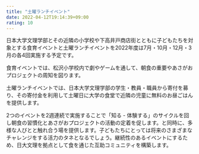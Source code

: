 ```yaml
---
title: "土曜ランチイベント"
date: 2022-04-12T19:14:39+09:00
rating: 10
---
```

日本大学文理学部とその近隣の小学校や下高井戸商店街とともに子どもたちを対象とする食育イベントと土曜ランチイベントを2022年度は7月・10月・12月・3月の各4回実施する予定です。
<!--more-->

食育イベントでは、松沢小学校内で劇やゲームを通して、朝食の重要やあさがおプロジェクトの周知を図ります。

土曜ランチイベントでは、日本大学文理学部の学生・教員・職員から寄付を募り、その寄付金を利用して土曜日に大学の食堂で近隣の児童に無料のお昼ごはんを提供します。

2つのイベントを2週連続で実施することで「知る - 体験する」のサイクルを回し朝食の習慣化とあさがおプロジェクトの活動の定着を促します。と同時に、多様な人びとと触れ合う場を提供します。子どもたちにとっては将来のさまざまなチャレンジをする活力のタネとなるでしょう。継続性のあるイベントにするため、日大文理を拠点として食を通じた互助コミュニティを構築します。



